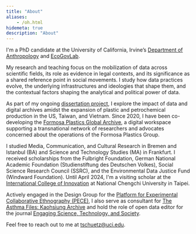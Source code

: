 ```yaml
---
title: "About"
aliases:
    - /oh.html
hidemeta: true
description: "About"
---
```


I'm a PhD candidate at the University of California, Irvine’s [Department of Anthropology](https://www.anthropology.uci.edu/) and [EcoGovLab](https://faculty.sites.uci.edu/fortunlab).

My research and teaching focus on the mobilization of data across scientific fields, its role as evidence in legal contexts, and its significance as a shared reference point in social movements. I study how data practices evolve, the underlying infrastructures and ideologies that shape them, and the contextual factors shaping the analytical and political power of data.

As part of my ongoing [dissertation project](https://disaster-sts-network.org/content/dissertation-project-informating-environmental-justice), I explore the impact of data and digital archives amidst the expansion of plastic and petrochemical production in the US, Taiwan, and Vietnam. Since 2020, I have been co-developing the [Formosa Plastics Global Archive](https://disaster-sts-network.org/content/formosa-plastics-global-archive-%E5%8F%B0%E7%81%A3%E5%A1%91%E8%86%A0%E6%AA%94%E6%A1%88%E9%A4%A8/essay), a digital workspace supporting a transnational network of researchers and advocates concerned about the operations of the Formosa Plastics Group.

I studied Media, Communication, and Cultural Research in Bremen and Istanbul (BA) and Science and Technology Studies (MA) in Frankfurt. I received scholarships from the Fulbright Foundation, German National Academic Foundation (Studienstiftung des Deutschen Volkes), Social Science Research Council (SSRC), and the Environmental Data Justice Fund (Windward Foundation). Until April 2024, I'm a visiting scholar at the [International College of Innovation](https://ici.nccu.edu.tw/about-us/) at National Chengchi University in Taipei.

Actively engaged in the Design Group for the [Platform for Experimental Collaborative Ethnography (PECE)](https://worldpece.org/), I also serve as consultant for [The Asthma Files: Kaohsiung Archive](https://theasthmafiles.org/content/kaohsiung/essay) and hold the role of open data editor for the journal [Engaging Science, Technology, and Society](https://estsjournal.org/index.php/ests).

Feel free to reach out to me at [tschuetz@uci.edu](mailto:tschuetz.uci.edu).



